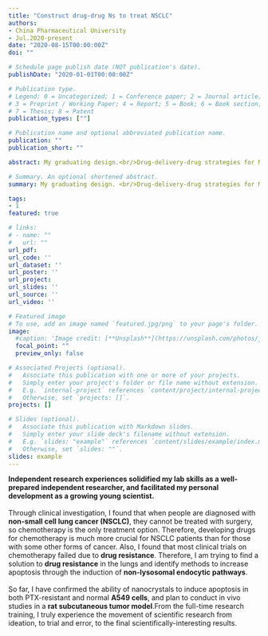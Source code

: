 ```yaml
---
title: "Construct drug-drug Ns to treat NSCLC"
authors:
- China Pharmaceutical University
- Jul.2020-present
date: "2020-08-15T00:00:00Z"
doi: ""

# Schedule page publish date (NOT publication's date).
publishDate: "2020-01-01T00:00:00Z"

# Publication type.
# Legend: 0 = Uncategorized; 1 = Conference paper; 2 = Journal article;
# 3 = Preprint / Working Paper; 4 = Report; 5 = Book; 6 = Book section;
# 7 = Thesis; 8 = Patent
publication_types: [""]

# Publication name and optional abbreviated publication name.
publication: ""
publication_short: ""

abstract: My graduating design.<br/>Drug-delivery-drug strategies for MDR reversal and enhanced apoptosis.

# Summary. An optional shortened abstract.
summary: My graduating design. <br/>Drug-delivery-drug strategies for MDR reversal and enhanced apoptosis.

tags:
- 1
featured: true

# links:
# - name: ""
#   url: ""
url_pdf:
url_code: ''
url_dataset: ''
url_poster: ''
url_project: 
url_slides: ''
url_source: ''
url_video: ''

# Featured image
# To use, add an image named `featured.jpg/png` to your page's folder. 
image:
  #caption: 'Image credit: [**Unsplash**](https://unsplash.com/photos/jdD8gXaTZsc)'
  focal_point: ""
  preview_only: false

# Associated Projects (optional).
#   Associate this publication with one or more of your projects.
#   Simply enter your project's folder or file name without extension.
#   E.g. `internal-project` references `content/project/internal-project/index.md`.
#   Otherwise, set `projects: []`.
projects: []

# Slides (optional).
#   Associate this publication with Markdown slides.
#   Simply enter your slide deck's filename without extension.
#   E.g. `slides: "example"` references `content/slides/example/index.md`.
#   Otherwise, set `slides: ""`.
slides: example
---
```

**Independent research experiences solidified my lab skills as a well-prepared independent researcher, and facilitated my personal development as a growing young scientist.**<br/><br/>
Through clinical investigation, I found that when people are diagnosed with **non-small cell lung cancer (NSCLC)**, they cannot be treated with surgery, so chemotherapy is the only treatment option. Therefore, developing drugs for chemotherapy is much more crucial for NSCLC patients than for those with some other forms of cancer. Also, I found that most clinical trials on chemotherapy failed due to **drug resistance**. Therefore, I am trying to find a solution to **drug resistance** in the lungs and identify methods to increase apoptosis through the induction of **non-lysosomal endocytic pathways**.<br/><br/>
So far, I have confirmed the ability of nanocrystals to induce apoptosis in both PTX-resistant and normal **A549 cells**, and plan to conduct in vivo studies in a **rat subcutaneous tumor model**.From the full-time research training, I truly experience the movement of scientific research from ideation, to trial and error, to the final scientifically-interesting results. 